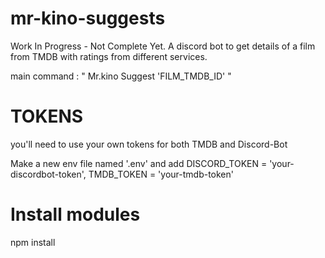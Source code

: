 # mr-kino-suggests
Work In Progress - Not Complete Yet. A discord bot to get details of a film from TMDB with ratings from different services.

main command : " Mr.kino Suggest 'FILM_TMDB_ID' "


# TOKENS
you'll need to use your own tokens
for both TMDB and Discord-Bot

Make a new env file named '.env' 
and add DISCORD_TOKEN = 'your-discordbot-token', TMDB_TOKEN = 'your-tmdb-token'

# Install modules
npm install
